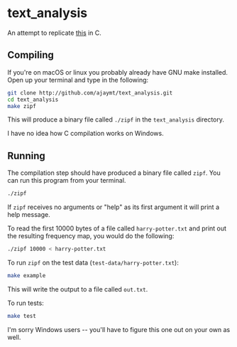 
# text_analysis
An attempt to replicate [this](https://github.com/jasonxia17/TextAnalyzer) in C.

## Compiling
If you're on macOS or linux you probably already have GNU make installed. Open up your terminal and type in the following:

```sh
git clone http://github.com/ajaymt/text_analysis.git
cd text_analysis
make zipf
```

This will produce a binary file called `./zipf` in the `text_analysis` directory.

I have no idea how C compilation works on Windows.

## Running
The compilation step should have produced a binary file called `zipf`. You can run this program from your terminal.

```sh
./zipf
```

If `zipf` receives no arguments or "help" as its first argument it will print a help message.

To read the first 10000 bytes of a file called `harry-potter.txt` and print out the resulting frequency map, you would do the following:
```sh
./zipf 10000 < harry-potter.txt
```

To run `zipf` on the test data (`test-data/harry-potter.txt`):
```sh
make example
```

This will write the output to a file called `out.txt`.

To run tests:
```sh
make test
```

I'm sorry Windows users -- you'll have to figure this one out on your own as well.
